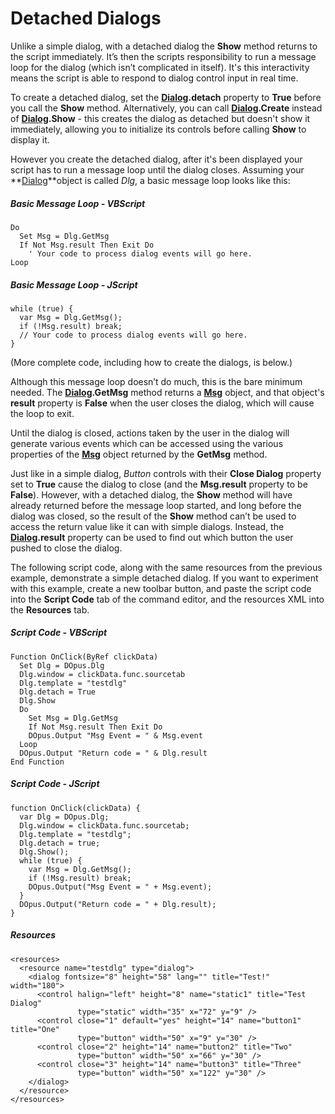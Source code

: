 # Detached Dialogs

Unlike a simple dialog, with a detached dialog the **Show** method returns to the script immediately. It’s then the scripts responsibility to run a message loop for the dialog (which isn’t complicated in itself). It's this interactivity means the script is able to respond to dialog control input in real time.

To create a detached dialog, set the **[Dialog](/Manual/reference/scripting_reference/scripting_objects/dialog.md).detach** property to **True** before you call the **Show** method. Alternatively, you can call **[Dialog](/Manual/reference/scripting_reference/scripting_objects/dialog.md).Create** instead of **[Dialog](/Manual/reference/scripting_reference/scripting_objects/dialog.md).Show** - this creates the dialog as detached but doesn't show it immediately, allowing you to initialize its controls before calling **Show** to display it.

However you create the detached dialog, after it's been displayed your script has to run a message loop until the dialog closes. Assuming your **[Dialog](/Manual/reference/scripting_reference/scripting_objects/dialog.md)**object is called *Dlg*, a basic message loop looks like this:

##### Basic Message Loop - VBScript

    Do
      Set Msg = Dlg.GetMsg
      If Not Msg.result Then Exit Do
        ' Your code to process dialog events will go here.
    Loop

##### Basic Message Loop - JScript

    while (true) {
      var Msg = Dlg.GetMsg();
      if (!Msg.result) break;
      // Your code to process dialog events will go here.
    }

(More complete code, including how to create the dialogs, is below.)

Although this message loop doesn’t do much, this is the bare minimum needed. The **[Dialog](/Manual/reference/scripting_reference/scripting_objects/dialog.md).GetMsg** method returns a **[Msg](/Manual/reference/scripting_reference/scripting_objects/msg.md)** object, and that object's **result** property is **False** when the user closes the dialog, which will cause the loop to exit.

Until the dialog is closed, actions taken by the user in the dialog will generate various events which can be accessed using the various properties of the **[Msg](/Manual/reference/scripting_reference/scripting_objects/msg.md)** object returned by the **GetMsg** method.

Just like in a simple dialog, *Button* controls with their **Close Dialog** property set to **True** cause the dialog to close (and the **Msg.result** property to be **False**). However, with a detached dialog, the **Show** method will have already returned before the message loop started, and long before the dialog was closed, so the result of the **Show** method can’t be used to access the return value like it can with simple dialogs. Instead, the **[Dialog](/Manual/reference/scripting_reference/scripting_objects/dialog.md).result** property can be used to find out which button the user pushed to close the dialog.

The following script code, along with the same resources from the previous example, demonstrate a simple detached dialog. If you want to experiment with this example, create a new toolbar button, and paste the script code into the **Script Code** tab of the command editor, and the resources XML into the **Resources** tab.

##### Script Code - VBScript

    Function OnClick(ByRef clickData)
      Set Dlg = DOpus.Dlg
      Dlg.window = clickData.func.sourcetab
      Dlg.template = "testdlg"
      Dlg.detach = True
      Dlg.Show
      Do
        Set Msg = Dlg.GetMsg
        If Not Msg.result Then Exit Do
        DOpus.Output "Msg Event = " & Msg.event
      Loop
      DOpus.Output "Return code = " & Dlg.result
    End Function

##### Script Code - JScript

    function OnClick(clickData) {
      var Dlg = DOpus.Dlg;
      Dlg.window = clickData.func.sourcetab;
      Dlg.template = "testdlg";
      Dlg.detach = true;
      Dlg.Show();
      while (true) {
        var Msg = Dlg.GetMsg();
        if (!Msg.result) break;
        DOpus.Output("Msg Event = " + Msg.event);
      }
      DOpus.Output("Return code = " + Dlg.result);
    }

##### Resources

    <resources>
      <resource name="testdlg" type="dialog">
        <dialog fontsize="8" height="58" lang="" title="Test!" width="180">
          <control halign="left" height="8" name="static1" title="Test Dialog"
                   type="static" width="35" x="72" y="9" />
          <control close="1" default="yes" height="14" name="button1" title="One"
                   type="button" width="50" x="9" y="30" />
          <control close="2" height="14" name="button2" title="Two"
                   type="button" width="50" x="66" y="30" />
          <control close="3" height="14" name="button3" title="Three"
                   type="button" width="50" x="122" y="30" />
        </dialog>
      </resource>
    </resources>
